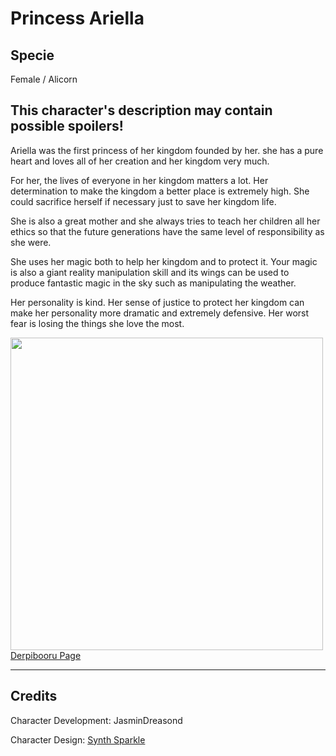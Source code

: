 # Princess Ariella

## Specie

Female / Alicorn

## This character's description may contain possible spoilers!

Ariella was the first princess of her kingdom founded by her. she has a pure heart and loves all of her creation and her kingdom very much.

For her, the lives of everyone in her kingdom matters a lot. Her determination to make the kingdom a better place is extremely high. She could sacrifice herself if necessary just to save her kingdom life.

She is also a great mother and she always tries to teach her children all her ethics so that the future generations have the same level of responsibility as she were.

She uses her magic both to help her kingdom and to protect it. Your magic is also a giant reality manipulation skill and its wings can be used to produce fantastic magic in the sky such as manipulating the weather.

Her personality is kind. Her sense of justice to protect her kingdom can make her personality more dramatic and extremely defensive. Her worst fear is losing the things she love the most.

<img src="https://github.com/Pony-Driland/Website/blob/main/docs/img/characters/princess-ariella/ref.png?raw=true" height="500">
<a href="https://derpibooru.org/images/2682038" target="_blank">Derpibooru Page</a>

<hr/>

## Credits

Character Development: JasminDreasond

Character Design: <a href="https://derpibooru.org/tags/artist-colon-synthsparkle" target="_blank">Synth Sparkle</a>